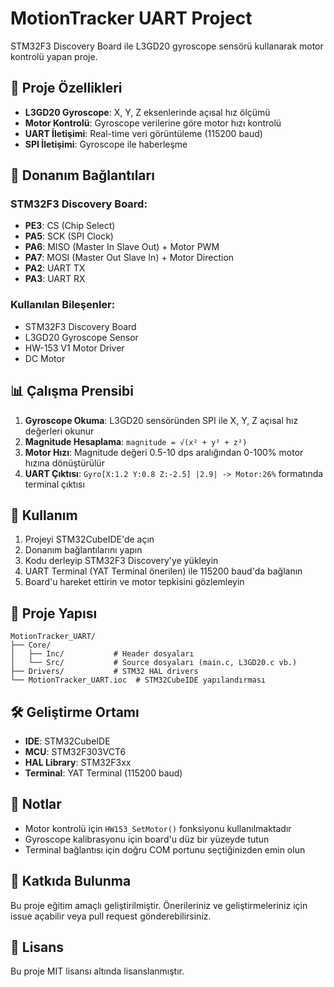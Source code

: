 # MotionTracker UART Project

STM32F3 Discovery Board ile L3GD20 gyroscope sensörü kullanarak motor kontrolü yapan proje.

## 🎯 Proje Özellikleri

- **L3GD20 Gyroscope**: X, Y, Z eksenlerinde açısal hız ölçümü
- **Motor Kontrolü**: Gyroscope verilerine göre motor hızı kontrolü  
- **UART İletişimi**: Real-time veri görüntüleme (115200 baud)
- **SPI İletişimi**: Gyroscope ile haberleşme

## 🔧 Donanım Bağlantıları

### STM32F3 Discovery Board:
- **PE3**: CS (Chip Select)
- **PA5**: SCK (SPI Clock)
- **PA6**: MISO (Master In Slave Out) + Motor PWM
- **PA7**: MOSI (Master Out Slave In) + Motor Direction
- **PA2**: UART TX
- **PA3**: UART RX

### Kullanılan Bileşenler:
- STM32F3 Discovery Board
- L3GD20 Gyroscope Sensor
- HW-153 V1 Motor Driver
- DC Motor

## 📊 Çalışma Prensibi

1. **Gyroscope Okuma**: L3GD20 sensöründen SPI ile X, Y, Z açısal hız değerleri okunur
2. **Magnitude Hesaplama**: `magnitude = √(x² + y² + z²)`
3. **Motor Hızı**: Magnitude değeri 0.5-10 dps aralığından 0-100% motor hızına dönüştürülür
4. **UART Çıktısı**: `Gyro[X:1.2 Y:0.8 Z:-2.5] |2.9| -> Motor:26%` formatında terminal çıktısı

## 🚀 Kullanım

1. Projeyi STM32CubeIDE'de açın
2. Donanım bağlantılarını yapın
3. Kodu derleyip STM32F3 Discovery'ye yükleyin
4. UART Terminal (YAT Terminal önerilen) ile 115200 baud'da bağlanın
5. Board'u hareket ettirin ve motor tepkisini gözlemleyin

## 📁 Proje Yapısı

```
MotionTracker_UART/
├── Core/
│   ├── Inc/           # Header dosyaları
│   └── Src/           # Source dosyaları (main.c, L3GD20.c vb.)
├── Drivers/           # STM32 HAL drivers
└── MotionTracker_UART.ioc  # STM32CubeIDE yapılandırması
```

## 🛠️ Geliştirme Ortamı

- **IDE**: STM32CubeIDE
- **MCU**: STM32F303VCT6
- **HAL Library**: STM32F3xx
- **Terminal**: YAT Terminal (115200 baud)

## 📝 Notlar

- Motor kontrolü için `HW153_SetMotor()` fonksiyonu kullanılmaktadır
- Gyroscope kalibrasyonu için board'u düz bir yüzeyde tutun
- Terminal bağlantısı için doğru COM portunu seçtiğinizden emin olun

## 🤝 Katkıda Bulunma

Bu proje eğitim amaçlı geliştirilmiştir. Önerileriniz ve geliştirmeleriniz için issue açabilir veya pull request gönderebilirsiniz.

## 📄 Lisans

Bu proje MIT lisansı altında lisanslanmıştır. 
